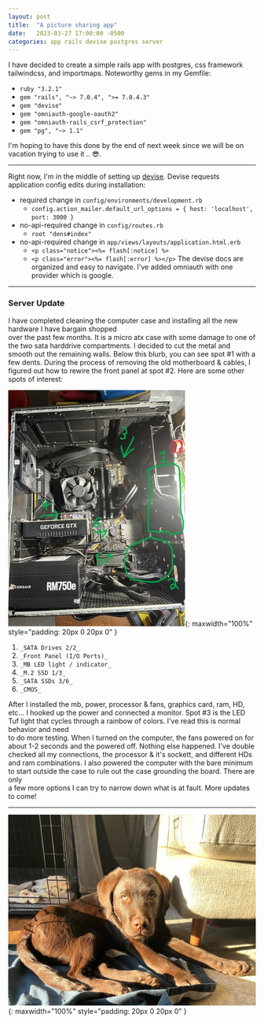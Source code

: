 ```yaml
---
layout: post
title:  "A picture sharing app"
date:   2023-03-27 17:00:00 -0500
categories: app rails devise postgres server
---
```


I have decided to create a simple rails app with postgres, css framework 
tailwindcss, and importmaps. Noteworthy gems in my Gemfile:

  - `ruby "3.2.1"`
  - `gem "rails", "~> 7.0.4", ">= 7.0.4.3"`
  - `gem "devise"`
  - `gem "omniauth-google-oauth2"`
  - `gem "omniauth-rails_csrf_protection"`
  - `gem "pg", "~> 1.1"`

I'm hoping to have this done by the end of next week since we will be on vacation 
trying to use it .. 😎.

---

Right now, I'm in the middle of setting up [devise](https://github.com/heartcombo/devise). 
Devise requests application config edits during installation:
  - required change in `config/environments/development.rb`
    - `config.action_mailer.default_url_options = { host: 'localhost', port: 3000 }`
  - no-api-required change in `config/routes.rb`
    - `root "dens#index"`
  - no-api-required change in `app/views/layouts/application.html.erb`
    - `<p class="notice"><%= flash[:notice] %>`
    - `<p class="error"><%= flash[:error] %></p>`
The devise docs are organized and easy to navigate. I've added omniauth with one provider which 
is google.

---

### Server Update

I have completed cleaning the computer case and installing all the new hardware I have bargain shopped  
over the past few months. It is a micro atx case with some damage to one of the two sata harddrive 
compartments. I decided to cut the metal and smooth out the remaining walls. Below this blurb, you can see 
spot #1 with a few dents. During the process of removing the old motherboard & cables, I figured out how to 
rewire the front panel at spot #2. Here are some other spots of interest:

![capybara-server1](/img/capybara-server1.jpg){: maxwidth="100%" style="padding: 20px 0 20px 0" }

  1. `_SATA Drives 2/2_`
  2. `_Front Panel (I/O Ports)_`
  3. `_MB LED light / indicator_`
  4. `_M.2 SSD 1/3_`
  5. `_SATA SSDs 3/6_`
  6. `_CMOS_`

After I installed the mb, power, processor & fans, graphics card, ram, HD, etc... I hooked up the power and connected 
a monitor. Spot #3 is the LED Tuf light that cycles through a rainbow of colors. I've read this is normal behavior and need  
to do more testing. When I turned on the computer, the fans powered on for about 1-2 seconds and the powered off. Nothing 
else happened. I've double checked all my connections, the processor & it's sockett, and different HDs and ram combinations. I 
also powered the computer with the bare minimum to start outside the case to rule out the case grounding the board. There are only  
a few more options I can try to narrow down what is at fault. More updates to come!

---

![woodford2](/img/woodford2.jpg){: maxwidth="100%" style="padding: 20px 0 20px 0" }
